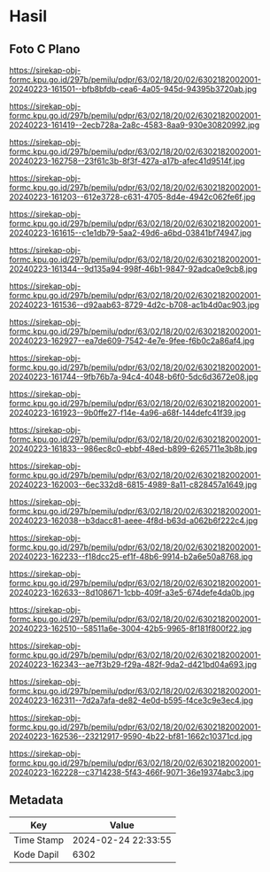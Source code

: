 # Hasil

## Foto C Plano

https://sirekap-obj-formc.kpu.go.id/297b/pemilu/pdpr/63/02/18/20/02/6302182002001-20240223-161501--bfb8bfdb-cea6-4a05-945d-94395b3720ab.jpg

https://sirekap-obj-formc.kpu.go.id/297b/pemilu/pdpr/63/02/18/20/02/6302182002001-20240223-161419--2ecb728a-2a8c-4583-8aa9-930e30820992.jpg

https://sirekap-obj-formc.kpu.go.id/297b/pemilu/pdpr/63/02/18/20/02/6302182002001-20240223-162758--23f61c3b-8f3f-427a-a17b-afec41d9514f.jpg

https://sirekap-obj-formc.kpu.go.id/297b/pemilu/pdpr/63/02/18/20/02/6302182002001-20240223-161203--612e3728-c631-4705-8d4e-4942c062fe6f.jpg

https://sirekap-obj-formc.kpu.go.id/297b/pemilu/pdpr/63/02/18/20/02/6302182002001-20240223-161615--c1e1db79-5aa2-49d6-a6bd-03841bf74947.jpg

https://sirekap-obj-formc.kpu.go.id/297b/pemilu/pdpr/63/02/18/20/02/6302182002001-20240223-161344--9d135a94-998f-46b1-9847-92adca0e9cb8.jpg

https://sirekap-obj-formc.kpu.go.id/297b/pemilu/pdpr/63/02/18/20/02/6302182002001-20240223-161536--d92aab63-8729-4d2c-b708-ac1b4d0ac903.jpg

https://sirekap-obj-formc.kpu.go.id/297b/pemilu/pdpr/63/02/18/20/02/6302182002001-20240223-162927--ea7de609-7542-4e7e-9fee-f6b0c2a86af4.jpg

https://sirekap-obj-formc.kpu.go.id/297b/pemilu/pdpr/63/02/18/20/02/6302182002001-20240223-161744--9fb76b7a-94c4-4048-b6f0-5dc6d3672e08.jpg

https://sirekap-obj-formc.kpu.go.id/297b/pemilu/pdpr/63/02/18/20/02/6302182002001-20240223-161923--9b0ffe27-f14e-4a96-a68f-144defc41f39.jpg

https://sirekap-obj-formc.kpu.go.id/297b/pemilu/pdpr/63/02/18/20/02/6302182002001-20240223-161833--986ec8c0-ebbf-48ed-b899-6265711e3b8b.jpg

https://sirekap-obj-formc.kpu.go.id/297b/pemilu/pdpr/63/02/18/20/02/6302182002001-20240223-162003--6ec332d8-6815-4989-8a11-c828457a1649.jpg

https://sirekap-obj-formc.kpu.go.id/297b/pemilu/pdpr/63/02/18/20/02/6302182002001-20240223-162038--b3dacc81-aeee-4f8d-b63d-a062b6f222c4.jpg

https://sirekap-obj-formc.kpu.go.id/297b/pemilu/pdpr/63/02/18/20/02/6302182002001-20240223-162233--f18dcc25-ef1f-48b6-9914-b2a6e50a8768.jpg

https://sirekap-obj-formc.kpu.go.id/297b/pemilu/pdpr/63/02/18/20/02/6302182002001-20240223-162633--8d108671-1cbb-409f-a3e5-674defe4da0b.jpg

https://sirekap-obj-formc.kpu.go.id/297b/pemilu/pdpr/63/02/18/20/02/6302182002001-20240223-162510--58511a6e-3004-42b5-9965-8f181f800f22.jpg

https://sirekap-obj-formc.kpu.go.id/297b/pemilu/pdpr/63/02/18/20/02/6302182002001-20240223-162343--ae7f3b29-f29a-482f-9da2-d421bd04a693.jpg

https://sirekap-obj-formc.kpu.go.id/297b/pemilu/pdpr/63/02/18/20/02/6302182002001-20240223-162311--7d2a7afa-de82-4e0d-b595-f4ce3c9e3ec4.jpg

https://sirekap-obj-formc.kpu.go.id/297b/pemilu/pdpr/63/02/18/20/02/6302182002001-20240223-162536--23212917-9590-4b22-bf81-1662c10371cd.jpg

https://sirekap-obj-formc.kpu.go.id/297b/pemilu/pdpr/63/02/18/20/02/6302182002001-20240223-162228--c3714238-5f43-466f-9071-36e19374abc3.jpg


## Metadata

| Key        | Value               |
| ---------- | ------------------- |
| Time Stamp | 2024-02-24 22:33:55 |
| Kode Dapil | 6302                |



